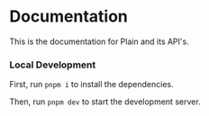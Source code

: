 # Documentation

This is the documentation for Plain and its API's.

### Local Development

First, run `pnpm i` to install the dependencies.

Then, run `pnpm dev` to start the development server.
